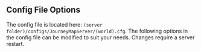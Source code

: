 ## **Config File Options**

The config file is located here: ```(server folder)/configs/JourneyMapServer/(world).cfg```. The following options in the config file can be modified to suit your needs. Changes require a server restart.
